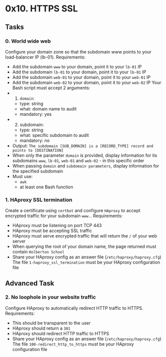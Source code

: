 # 0x10. HTTPS SSL

## Tasks

### 0. World wide web
Configure your domain zone so that the subdomain www points to your load-balancer IP (lb-01).
Requirements:
- Add the subdomain `www` to your domain, point it to your `lb-01` IP
- Add the subdomain `lb-01` to your domain, point it to your `lb-01` IP
- Add the subdomain `web-01` to your domain, point it to your `web-01` IP
- Add the subdomain `web-02` to your domain, point it to your `web-02` IP
Your Bash script must accept 2 arguments:
- 1. `domain`:
  - type: string
  - what: domain name to audit
  - mandatory: yes
- 2. subdomain:
  - type: string
  - what: specific subdomain to audit
  - mandatory: no
- Output: `The subdomain [SUB_DOMAIN] is a [RECORD_TYPE] record and points to [DESTINATION]`
- When only the parameter `domain` is provided, display information for its subdomains `www`, `lb-01`, `web-01` and `web-02` - in this specific order
- When passing `domain` and `subdomain parameters`, display information for the specified subdomain
- Must use:
     - `awk`
     - at least one Bash function

### 1. HAproxy SSL termination
Create a certificate using `certbot` and configure `HAproxy` to accept encrypted traffic for your subdomain `www.`.
Requirements:
- HAproxy must be listening on port TCP 443
- HAproxy must be accepting SSL traffic
- HAproxy must serve encrypted traffic that will return the `/` of your web server
- When querying the root of your domain name, the page returned must contain `Holberton School`
- Share your HAproxy config as an answer file (`/etc/haproxy/haproxy.cfg`)
The file `1-haproxy_ssl_termination` must be your HAproxy configuration file

## Advanced Task

### 2. No loophole in your website traffic
Configure HAproxy to automatically redirect HTTP traffic to HTTPS.
Requirements:
- This should be transparent to the user
- HAproxy should return a `301`
- HAproxy should redirect HTTP traffic to HTTPS
- Share your HAproxy config as an answer file (`/etc/haproxy/haproxy.cfg`)
The file `100-redirect_http_to_https` must be your HAproxy configuration file
